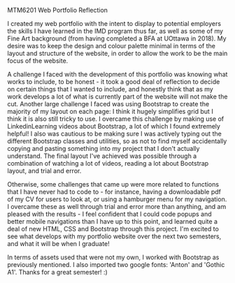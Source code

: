 MTM6201 Web Portfolio Reflection

I created my web portfolio with the intent to display to potential employers the skills I have learned in the IMD program thus far, as well as some of my Fine Art background (from having completed a BFA at UOttawa in 2018). My desire was to keep the design and colour palette minimal in terms of the layout and structure of the website, in order to allow the work to be the main focus of the website. 

A challenge I faced with the development of this portfolio was knowing what works to include, to be honest - it took a good deal of reflection to decide on certain things that I wanted to include, and honestly think that as my work develops a lot of what is currently part of the website will not make the cut. Another large challenge I faced was using Bootstrap to create the majority of my layout on each page: I think it hugely simplifies grid but I think it is also still tricky to use. I overcame this challenge by making use of LinkedinLearning videos about Bootstrap, a lot of which I found extremely helpful! I also was cautious to be making sure I was actively typing out the different Bootstrap classes and utilities, so as not to find myself accidentally copying and pasting something into my project that I don't actually understand. The final layout I've achieved was possible through a combination of watching a lot of videos, reading a lot about Bootstrap layout, and  trial and error.

Otherwise, some challenges that came up were more related to functions that I have never had to code to - for instance, having a downloadable pdf of my CV for users to look at, or using a hamburger menu for my navigation. I overcame these as well through trial and error more than anything, and am pleased with the results - I feel confident that I could code popups and better mobile navigations than I have up to this point, and learned quite a deal of new HTML, CSS and Bootstrap through this project. I'm excited to see what develops with my portfolio website over the next two semesters, and what it will be when I graduate!

In terms of assets used that were not my own, I worked with Bootstrap as previously mentioned. I also imported two google fonts: 'Anton' and 'Gothic A1'. Thanks for a great semester! :)

